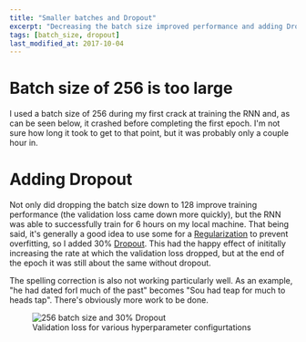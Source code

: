 ```yaml
---
title: "Smaller batches and Dropout"
excerpt: "Decreasing the batch size improved performance and adding Dropout helped even more."
tags: [batch_size, dropout]
last_modified_at: 2017-10-04
---
```


# Batch size of 256 is too large
I used a batch size of 256 during my first crack at training the RNN and, as can be seen below, it crashed before completing the first epoch. I'm not sure how long it took to get to that point, but it was probably only a couple hour in.

# Adding Dropout
Not only did dropping the batch size down to 128 improve training performance (the validation loss came down more quickly), but the RNN was able to successfully train for 6 hours on my local machine. That being said, it's generally a good idea to use some for a [Regularization](https://en.wikipedia.org/wiki/Regularization_(mathematics)) to prevent overfitting, so I added 30% [Dropout](https://en.wikipedia.org/wiki/Dropout_(neural_networks)). This had the happy effect of inititally increasing the rate at which the validation loss dropped, but at the end of the epoch it was still about the same without dropout.

The spelling correction is also not working particularly well. As an example, "he had dated forI much of the past" becomes "Sou had teap for much to heads tap". There's obviously more work to be done.
<figure>
	<img src="{{ site.baseurl }}/assets/images/batch256-and-dropout.png" alt="256 batch size and 30% Dropout"/>
	<figcaption>Validation loss for various hyperparameter configurtations</figcaption>
</figure>
